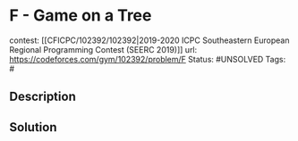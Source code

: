 # F - Game on a Tree

contest: [[CFICPC/102392/102392|2019-2020 ICPC Southeastern European Regional Programming Contest (SEERC 2019)]]
url: https://codeforces.com/gym/102392/problem/F
Status: #UNSOLVED
Tags: #

## Description

## Solution

